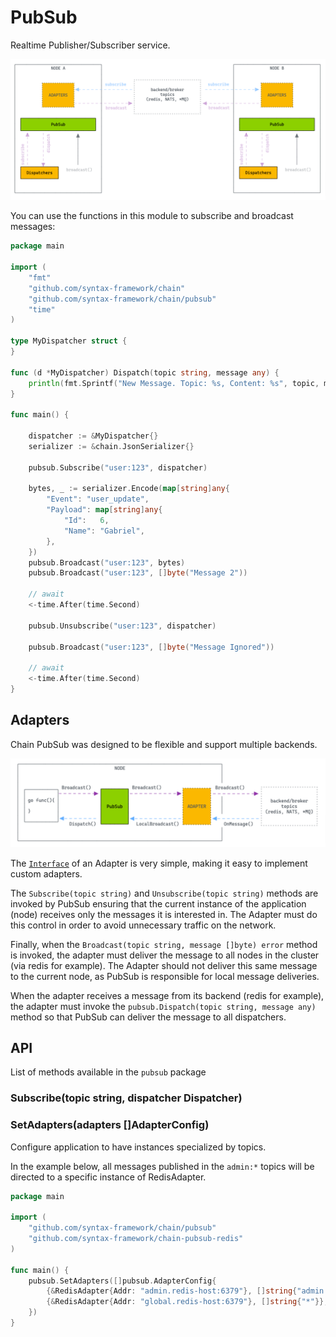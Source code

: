 # PubSub

Realtime Publisher/Subscriber service.

![](pubsub.png)

You can use the functions in this module to subscribe and broadcast messages:

```go
package main

import (
	"fmt"
	"github.com/syntax-framework/chain"
	"github.com/syntax-framework/chain/pubsub"
	"time"
)

type MyDispatcher struct {
}

func (d *MyDispatcher) Dispatch(topic string, message any) {
	println(fmt.Sprintf("New Message. Topic: %s, Content: %s", topic, message))
}

func main() {

	dispatcher := &MyDispatcher{}
	serializer := &chain.JsonSerializer{}

	pubsub.Subscribe("user:123", dispatcher)

	bytes, _ := serializer.Encode(map[string]any{
		"Event": "user_update",
		"Payload": map[string]any{
			"Id":   6,
			"Name": "Gabriel",
		},
	})
	pubsub.Broadcast("user:123", bytes)
	pubsub.Broadcast("user:123", []byte("Message 2"))

	// await
	<-time.After(time.Second)

	pubsub.Unsubscribe("user:123", dispatcher)

	pubsub.Broadcast("user:123", []byte("Message Ignored"))

	// await
	<-time.After(time.Second)
}
```

## Adapters

Chain PubSub was designed to be flexible and support multiple backends.

![pubsub-adapter.png](pubsub-adapter.png)

The [`Interface`](https://github.com/syntax-framework/chain/blob/7e2b575140931f1ff8a50540519ec287ec5c8078/pubsub/pubsub.go#L12-L18)
of an Adapter is very simple, making it easy to implement custom adapters.

The `Subscribe(topic string)` and `Unsubscribe(topic string)` methods are invoked by PubSub ensuring that the current
instance of the application (node) receives only the messages it is interested in. The Adapter must do this control in
order to avoid unnecessary traffic on the network.

Finally, when the `Broadcast(topic string, message []byte) error` method is invoked, the adapter must deliver the
message to all nodes in the cluster (via redis for example). The Adapter should not deliver this same message to
the current node, as PubSub is responsible for local message deliveries.

When the adapter receives a message from its backend (redis for example), the adapter must invoke
the `pubsub.Dispatch(topic string, message any)` method so that PubSub can deliver the message to all dispatchers.

## API

List of methods available in the `pubsub` package

### Subscribe(topic string, dispatcher Dispatcher)



### SetAdapters(adapters []AdapterConfig)

Configure application to have instances specialized by topics.

In the example below, all messages published in the `admin:*` topics will be directed to a specific instance of
RedisAdapter.

```go
package main

import (
	"github.com/syntax-framework/chain/pubsub"
	"github.com/syntax-framework/chain-pubsub-redis"
)

func main() {
	pubsub.SetAdapters([]pubsub.AdapterConfig{
		{&RedisAdapter{Addr: "admin.redis-host:6379"}, []string{"admin:*"}},
		{&RedisAdapter{Addr: "global.redis-host:6379"}, []string{"*"}},
	})
}
```
